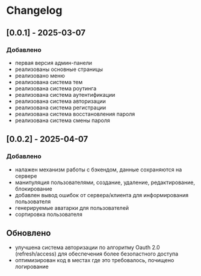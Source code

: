 # Changelog

## [0.0.1] - 2025-03-07
### Добавлено
- первая версия админ-панели
- реализованы основные страницы
- реализовано меню
- реализована система тем
- реализована система роутинга
- реализована система аутентификации
- реализована система авторизации
- реализована система регистрации
- реализована система восстановления пароля
- реализована система смены пароля

## [0.0.2] - 2025-04-07
### Добавлено
- налажен механизм работы с бэкендом, данные сохраняются на сервере
- манипуляция пользователями, создание, удаление, редактирование, блокирование
- добавлен вывод ошибок от сервера/клиента для информирования пользователя
- генерируемые аватарки для пользователей
- сортировка пользователя
## Обновлено
- улучшена система авторизации по алгоритму Oauth 2.0 (refresh/access) для обеспечения более безопастного доступа
- оптимизирован код в местах где это требовалось, почищено логирование